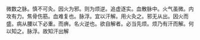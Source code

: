 微数之脉。慎不可灸。因火为邪。则为烦逆。追虚逐实。血散脉中。火气虽微。内攻有力。焦骨伤筋。血难复也。脉浮。宜以汗解。用火灸之。邪无从出。因火而盛。病从腰以下必重。而痹。名火逆也。欲自解者。必当先烦。烦乃有汗而解。何以知之。脉浮。故知汗出解